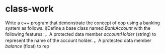 # class-work
Write a c++ program that demonstrate the concept of oop using a banking system as follows. i)Define a base class named  *BankAccount* with the following features:  。A protected data member  *accountHolder* (string) to represent the name of the account holder.  。A protected data member  *balance* (float) to rep
